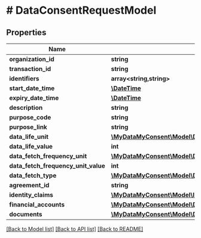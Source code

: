 # # DataConsentRequestModel

## Properties

Name | Type | Description | Notes
------------ | ------------- | ------------- | -------------
**organization_id** | **string** |  | [optional]
**transaction_id** | **string** |  | [optional]
**identifiers** | **array<string,string>** |  | [optional]
**start_date_time** | [**\DateTime**](\DateTime.md) |  | [optional]
**expiry_date_time** | [**\DateTime**](\DateTime.md) |  | [optional]
**description** | **string** |  | [optional]
**purpose_code** | **string** |  | [optional]
**purpose_link** | **string** |  | [optional]
**data_life_unit** | [**\MyDataMyConsent\Model\DataLifeUnit**](DataLifeUnit.md) |  | [optional]
**data_life_value** | **int** |  | [optional]
**data_fetch_frequency_unit** | [**\MyDataMyConsent\Model\DataFetchFrequencyUnit**](DataFetchFrequencyUnit.md) |  | [optional]
**data_fetch_frequency_unit_value** | **int** |  | [optional]
**data_fetch_type** | [**\MyDataMyConsent\Model\DataFetchType**](DataFetchType.md) |  | [optional]
**agreement_id** | **string** |  | [optional]
**identity_claims** | [**\MyDataMyConsent\Model\IdentityClaim[]**](IdentityClaim.md) |  | [optional]
**financial_accounts** | [**\MyDataMyConsent\Model\DataConsentRequestedFaDto[]**](DataConsentRequestedFaDto.md) |  | [optional]
**documents** | [**\MyDataMyConsent\Model\DataConsentRequestedDocumentDto[]**](DataConsentRequestedDocumentDto.md) |  | [optional]

[[Back to Model list]](../../README.md#models) [[Back to API list]](../../README.md#endpoints) [[Back to README]](../../README.md)

